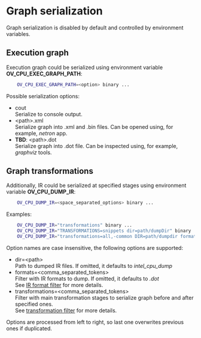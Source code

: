 # Graph serialization

Graph serialization is disabled by default and controlled by environment variables.

## Execution graph

Execution graph could be serialized using environment variable **OV_CPU_EXEC_GRAPH_PATH**:
```sh
    OV_CPU_EXEC_GRAPH_PATH=<option> binary ...
```
Possible serialization options:
* cout\
Serialize to console output.
* \<path\>.xml\
Serialize graph into .xml and .bin files. Can be opened using, for example, *netron* app.
* **TBD**: \<path\>.dot\
Serialize graph into .dot file. Can be inspected using, for example, *graphviz* tools.

## Graph transformations

Additionally, IR could be serialized at specified stages using environment variable **OV_CPU_DUMP_IR**:
```sh
    OV_CPU_DUMP_IR=<space_separated_options> binary ...
```

Examples:
```sh
    OV_CPU_DUMP_IR="transformations" binary ...
    OV_CPU_DUMP_IR="TRANSFORMATIONS=snippets dir=path/dumpDir" binary ...
    OV_CPU_DUMP_IR="transformations=all,-common DIR=path/dumpdir formats=svg,xml" binary ...
```

Option names are case insensitive, the following options are supported:
* dir=\<path\>\
Path to dumped IR files. If omitted, it defaults to *intel_cpu_dump*
* formats=<comma_separated_tokens>\
Filter with IR formats to dump. If omitted, it defaults to *.dot*\
See [IR format filter](debug_caps_filters.md#ir-format-filter) for more details.
* transformations=<comma_separated_tokens>\
Filter with main transformation stages to serialize graph before and after specified ones.\
See [transformation filter](debug_caps_filters.md#transformation-filter) for more details.

Options are processed from left to right, so last one overwrites previous ones if duplicated.
